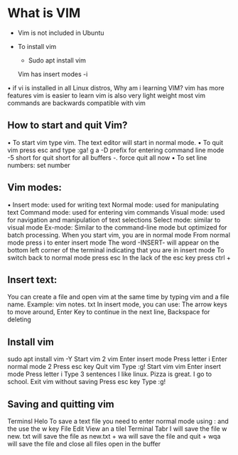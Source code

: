 # What is VIM
* Vim is  not included in Ubuntu
* To install vim
  * Sudo apt install vim
  
  Vim has insert modes
   -i 
  
• if vi is installed in all Linux distros, Why am i learning VIM?
vim has more features
vim is easier to learn
vim is also very light weight
most vim commands are backwards compatible with vim

## How to start and quit Vim?
• To start vim type vim. The text editor will start in normal mode.
• To quit vim press esc and type :ga!
g
a
-D
prefix for entering command line mode
-5
short for quit
short for all buffers
-.
force
quit all now
• To set line numbers: set number

## Vim modes:
• Insert mode: used for writing text
Normal mode: used for manipulating text
Command mode: used for entering vim commands
Visual mode: used for navigation and manipulation of text selections
Select mode: similar to visual mode
Ex-mode: Similar to the command-line mode but optimized for batch
processing.
When you start vim, you are in normal mode
From normal mode press i to enter insert mode
The word -INSERT- will appear on the bottom left corner of the terminal indicating that you are in insert mode
To switch back to normal mode press esc
In the lack of the esc key press ctrl +


## Insert text:
You can create a file and open vim at the same time by typing vim and a
file name.
Example:
vim notes. txt
In insert mode, you can use:
The arrow keys to move around,
Enter Key to continue in the next line,
Backspace for deleting

## Install vim
sudo apt install vim
-Y
Start vim
2
vim
Enter insert mode
Press letter i
Enter normal mode
2
Press esc key
Quit vim
Type :g!
Start vim
vim
Enter insert mode
Press letter i
Type 3 sentences
I like linux.
Pizza is great.
I go to school.
Exit vim without saving
Press esc key
Type :g!


## Saving and quitting vim
Terminsl
Helo
To save a text file you need to
enter normal mode using : and the
use the w key
File
Edit
View
an a tilel
Terminal
Tabr I
will save the file w new. txt
will save the file as new.txt + wa
will save the file and quit + wqa 
will save the file and close all
files open in the buffer